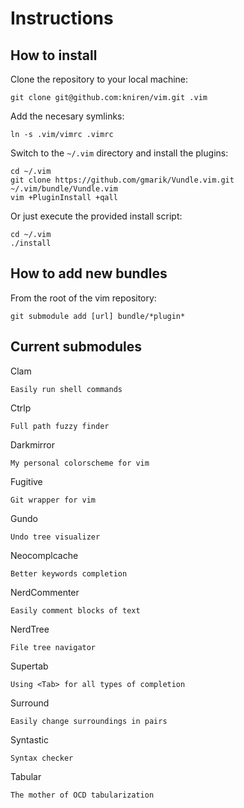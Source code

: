 Instructions
============

How to install
--------------

Clone the repository to your local machine:

	git clone git@github.com:kniren/vim.git .vim

Add the necesary symlinks:

	ln -s .vim/vimrc .vimrc

Switch to the `~/.vim` directory and install the plugins:

    cd ~/.vim
    git clone https://github.com/gmarik/Vundle.vim.git ~/.vim/bundle/Vundle.vim
    vim +PluginInstall +qall

Or just execute the provided install script:

    cd ~/.vim
    ./install

How to add new bundles
----------------------

From the root of the vim repository:

    git submodule add [url] bundle/*plugin*

Current submodules
------------------

Clam

    Easily run shell commands

Ctrlp

    Full path fuzzy finder

Darkmirror

    My personal colorscheme for vim

Fugitive

    Git wrapper for vim

Gundo

    Undo tree visualizer

Neocomplcache

    Better keywords completion

NerdCommenter

    Easily comment blocks of text

NerdTree

    File tree navigator

Supertab

    Using <Tab> for all types of completion

Surround

    Easily change surroundings in pairs

Syntastic

    Syntax checker

Tabular

    The mother of OCD tabularization
